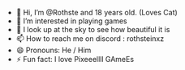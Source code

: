 - 👋 Hi, I’m @Rothste and 18 years old. (Loves Cat)
- 👀 I’m interested in playing games
- 💞️ I look up at the sky to see how beautiful it is
- 📫 How to reach me on discord : rothsteinxz
- 😄 Pronouns: He / Him
- ⚡ Fun fact: I love Pixeeellll GAmeEs

<!---
Rothste/Rothste is a ✨ special ✨ repository because its `README.md` (this file) appears on your GitHub profile.
You can click the Preview link to take a look at your changes.
--->
